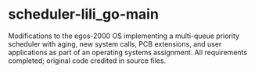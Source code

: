 # scheduler-lili_go-main
Modifications to the egos-2000 OS implementing a multi-queue priority scheduler with aging, new system calls, PCB extensions, and user applications as part of an operating systems assignment. All requirements completed; original code credited in source files.
